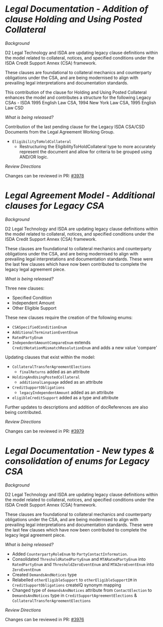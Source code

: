 # *Legal Documentation - Addition of clause Holding and Using Posted Collateral*

_Background_

D2 Legal Technology and ISDA are updating legacy clause definitions within the model related to collateral, notices, and specified conditions under the ISDA Credit Support Annex (CSA) framework.

These clauses are foundational to collateral mechanics and counterparty obligations under the CSA, and are being modernised to align with prevailing legal interpretations and documentation standards.

This contribution of the clause for Holding and Using Posted Collateral enhances the model and contributes a structure for the following Legacy CSAs - ISDA 1995 English Law CSA, 1994 New York Law CSA, 1995 English Law CSD

_What is being released?_

Contribution of the last pending clause for the Legacy ISDA CSA/CSD Documents from the Legal Agreement Working Group.

- `EligibilityToHoldCollateral`
    - Restructuring the EligibilityToHoldCollateral type to more accurately represent the document and allow for criteria to be grouped using AND/OR logic.

_Review Directions_

Changes can be reviewed in PR: [#3978](https://github.com/finos/common-domain-model/pull/3978)

# *Legal Agreement Model - Additional clauses for Legacy CSA*

_Background_

D2 Legal Technology and ISDA are updating legacy clause definitions within the model related to collateral, notices, and specified conditions under the ISDA Credit Support Annex (CSA) framework.

These clauses are foundational to collateral mechanics and counterparty obligations under the CSA, and are being modernised to align with prevailing legal interpretations and documentation standards. These were the last few clauses which have now been contributed to complete the legacy legal agreement piece.

_What is being released?_

Three new clauses:

- Specified Condition
- Independent Amount
- Other Eligible Support

These new clauses require the creation of the following enums:

- `CSASpecifiedConditionEnum`
- `AdditionalTerminationEventEnum`
- `RatedPartyEnum`
- `IndependentAmountCompareEnum` extends `CreditNotationMismatchResolutionEnum` and adds a new value 'compare'

Updating clauses that exist within the model:

- `CollateralTransferAgreementElections`
    - `finalReturns` added as an attribute
- `HoldingAndUsingPostedCollateral`
    - `additionalLanguage` added as an attribute
- `CreditSupportObligations`
    - `legacyIndependentAmount` added as an attribute
- `eligibleCreditSupport` added as a type and attribute

Further updates to descriptions and addition of docReferences are also being contributed.

_Review Directions_

Changes can be reviewed in PR: [#3979](https://github.com/finos/common-domain-model/pull/3979)

# *Legal Documentation - New types & consolidation of enums for Legacy CSA*

_Background_

D2 Legal Technology and ISDA are updating legacy clause definitions within the model related to collateral, notices, and specified conditions under the ISDA Credit Support Annex (CSA) framework.

These clauses are foundational to collateral mechanics and counterparty obligations under the CSA, and are being modernised to align with prevailing legal interpretations and documentation standards. These were the last few clauses which have now been contributed to complete the legacy legal agreement piece.

_What is being released?_
- Added `CounterpartyRoleEnum` to `PartyContactInformation`.
- Consolidated `ThresholdRatedPartyEnum` and `MTARatedPartyEnum` into `RatedPartyEnum` and `ThresholdZeroEventEnum` and `MTAZeroEventEnum` into `ZeroEventEnum`
- Created `DemandsAndNotices` type
- Relabelled `otherEligibleSupport` to `otherEligibleSupportIM` in `CreditSupportObligations` createIQ synonym mapping
- Changed type of `demandsAndNotices` attribute from `ContactElection`  to `DemandsAndNotices` type in `CreditSupportAgreementElections` & `CollateralTransferAgreementElections`

_Review Directions_

Changes can be reviewed in PR: [#3976](https://github.com/finos/common-domain-model/pull/3976)
